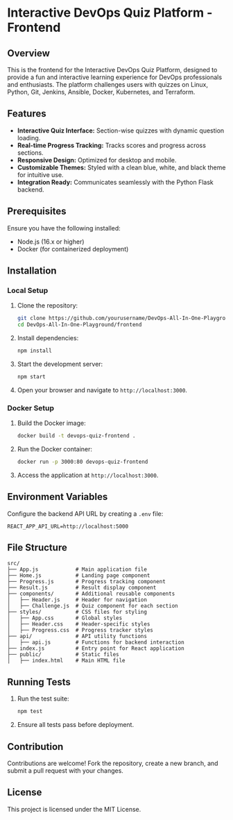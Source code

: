 # Interactive DevOps Quiz Platform - Frontend

## Overview
This is the frontend for the Interactive DevOps Quiz Platform, designed to provide a fun and interactive learning experience for DevOps professionals and enthusiasts. The platform challenges users with quizzes on Linux, Python, Git, Jenkins, Ansible, Docker, Kubernetes, and Terraform.

## Features
- **Interactive Quiz Interface:** Section-wise quizzes with dynamic question loading.
- **Real-time Progress Tracking:** Tracks scores and progress across sections.
- **Responsive Design:** Optimized for desktop and mobile.
- **Customizable Themes:** Styled with a clean blue, white, and black theme for intuitive use.
- **Integration Ready:** Communicates seamlessly with the Python Flask backend.

## Prerequisites
Ensure you have the following installed:
- Node.js (16.x or higher)
- Docker (for containerized deployment)

## Installation

### Local Setup
1. Clone the repository:
   ```bash
   git clone https://github.com/yourusername/DevOps-All-In-One-Playground.git
   cd DevOps-All-In-One-Playground/frontend
   ```

2. Install dependencies:
   ```bash
   npm install
   ```

3. Start the development server:
   ```bash
   npm start
   ```

4. Open your browser and navigate to `http://localhost:3000`.

### Docker Setup
1. Build the Docker image:
   ```bash
   docker build -t devops-quiz-frontend .
   ```

2. Run the Docker container:
   ```bash
   docker run -p 3000:80 devops-quiz-frontend
   ```

3. Access the application at `http://localhost:3000`.

## Environment Variables
Configure the backend API URL by creating a `.env` file:
```
REACT_APP_API_URL=http://localhost:5000
```

## File Structure
```
src/
├── App.js            # Main application file
├── Home.js           # Landing page component
├── Progress.js       # Progress tracking component
├── Result.js         # Result display component
├── components/       # Additional reusable components
│   ├── Header.js     # Header for navigation
│   ├── Challenge.js  # Quiz component for each section
├── styles/           # CSS files for styling
│   ├── App.css       # Global styles
│   ├── Header.css    # Header-specific styles
│   ├── Progress.css  # Progress tracker styles
├── api/              # API utility functions
│   ├── api.js        # Functions for backend interaction
├── index.js          # Entry point for React application
├── public/           # Static files
│   ├── index.html    # Main HTML file
```

## Running Tests
1. Run the test suite:
   ```bash
   npm test
   ```

2. Ensure all tests pass before deployment.

## Contribution
Contributions are welcome! Fork the repository, create a new branch, and submit a pull request with your changes.

## License
This project is licensed under the MIT License.

